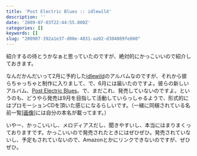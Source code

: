 ```yaml
---
title: 'Post Electric Blues :: idlewild'
description: ''
date: '2009-07-03T22:44:55.000Z'
categories: []
keywords: []
slug: "200907-392a1e37-d00e-4831-aa92-d304889fe860"
---
```

紹介するの待とうかなぁと思っていたのですが、絶対的にかっこいいので紹介しておきます。

なんだかんだいって2月に予約した[idlewild](http://www.idlewild.co.uk/)のアルバムなのですが、それから彼らちゃっちゃと制作に入りまして、で、6月には届いたのですよ。彼らの新しいアルバム、[Post Electric Blues](http://www.last.fm/music/Idlewild/Post+Electric+Blues)。で、まだこれ、発売していないのですよ。というのも、どうやら発売は9月を目指して活動していらっしゃるようで、形式的にはプロモーションCDを頂いた感じになるらしいです。（一緒に同梱されている名前一覧\[[画像](http://twitpic.com/7m6bv)\]には自分の本名が載ってます。）

いやー、かっこいいし、メロディアスだし、聞きやすいし、本当にはまりまくっておりますです。かっこいいので発売されたときにはぜひぜひ。発売されていないし、予定もされていないので、Amazonとかにリンクできないのですが、ぜひぜひ。